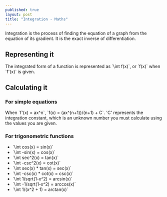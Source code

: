```yaml
---
published: true
layout: post
title: "Integration - Maths"
---
```



Integration is the process of finding the equation of a graph from the equation of its gradient. It is the exact inverse of differentiation.

## Representing it

The integrated form of a function is represented as \`\int f(x)\`, or \`f(x)\` when \`f'(x)\` is given.

## Calculating it

### For simple equations
When \`f'(x) = ax^n\`, \`f(x) = (ax^(n+1))/(n+1) + C\`.
\'C\' represents the integration constant, which is an unknown number you must calculate using the values you are given.

### For trigonometric functions
+ \`\int cos(x) = sin(x)\`
+ \`\int -sin(x) = cos(x)\`
+ \`\int sec^2(x) = tan(x)\`
+ \`\int -csc^2(x) = cot(x)\`
+ \`\int sec(x) * tan(x) = sec(x)\`
+ \`\int -csc(x) * cot(x) = csc(x)\`
+ \`\int 1/sqrt(1-x^2) = arcsin(x)\`
+ \`\int -1/sqrt(1-x^2) = arccos(x)\`
+ \`\int 1/(x^2 + 1) = arctan(x)\`
